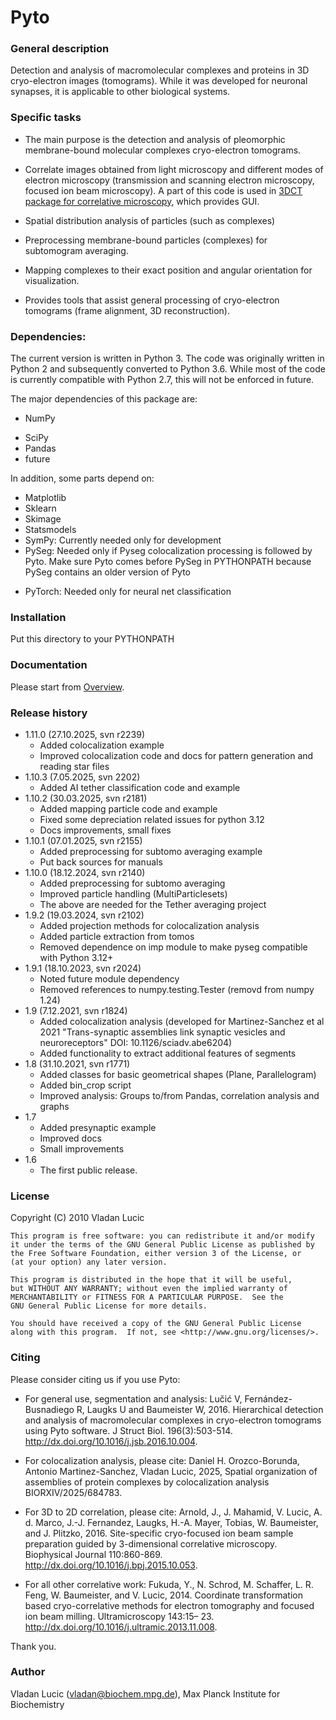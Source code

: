 
# Pyto #

### General description ###

Detection and analysis of macromolecular complexes and proteins in 3D cryo-electron images (tomograms). While it was developed for neuronal synapses, it is applicable to other biological systems.

### Specific tasks ###

* The main purpose is the detection and analysis of pleomorphic membrane-bound molecular complexes cryo-electron  tomograms.

* Correlate images obtained from light microscopy and different modes of electron microscopy (transmission and scanning electron microscopy, focused ion beam microscopy). A part of this code is used
in [3DCT package for correlative microscopy](https://github.com/coraxx/3DCT.git), which provides GUI.

* Spatial distribution analysis of particles (such as complexes)

* Preprocessing membrane-bound particles (complexes) for subtomogram averaging.

* Mapping complexes to their exact position and angular orientation for visualization.

* Provides tools that assist general processing of cryo-electron tomograms (frame alignment, 3D reconstruction).


### Dependencies: ###

The current version is written in Python 3. The code was originally written in Python 2 and subsequently converted to Python 3.6. While most of the code is currently compatible with Python 2.7, this will not be enforced in future. 

The major dependencies of this package are:

* NumPy
+ SciPy
+ Pandas
+ future

In addition, some parts depend on:

+ Matplotlib
+ Sklearn
+ Skimage
+ Statsmodels
+ SymPy: Currently needed only for development
+ PySeg: Needed only if Pyseg colocalization processing is followed by Pyto. Make sure Pyto comes before PySeg in PYTHONPATH because PySeg contains an older version of Pyto
* PyTorch: Needed only for neural net classification


### Installation ###

Put this directory to your PYTHONPATH


### Documentation ###

Please start from [Overview](doc/manuals/overview.pdf).


### Release history ###

* 1.11.0 (27.10.2025, svn r2239)
	* Added colocalization example
	* Improved colocalization code and docs for pattern generation and reading star files
* 1.10.3 (7.05.2025, svn 2202)
	* Added AI tether classification code and example
* 1.10.2 (30.03.2025, svn r2181)
	* Added mapping particle code and example
	* Fixed some depreciation related issues for python 3.12
	* Docs improvements, small fixes
* 1.10.1 (07.01.2025, svn r2155)
  	* Added preprocessing for subtomo averaging example
	* Put back sources for manuals
* 1.10.0 (18.12.2024, svn r2140)
	* Added preprocessing for subtomo averaging
	* Improved particle handling (MultiParticlesets)
	* The above are needed for the Tether averaging project
* 1.9.2 (19.03.2024, svn r2102)
  	* Added projection methods for colocalization analysis
	* Added particle extraction from tomos
	* Removed dependence on imp module to make pyseg compatible with Python 3.12+
* 1.9.1 (18.10.2023, svn r2024) 
	* Noted future module dependency
	* Removed references to numpy.testing.Tester (removd from numpy 1.24) 
* 1.9 (7.12.2021, svn r1824)
	* Added colocalization analysis (developed for Martinez-Sanchez et al 2021 "Trans-synaptic assemblies link synaptic vesicles and neuroreceptors" DOI: 10.1126/sciadv.abe6204)
	* Added functionality to extract additional features of segments
* 1.8 (31.10.2021, svn r1771)
    * Added classes for basic geometrical shapes (Plane, Parallelogram)
    * Added bin_crop script
    * Improved analysis: Groups to/from Pandas, correlation analysis and graphs
* 1.7
    * Added presynaptic example
    * Improved docs
    * Small improvements
* 1.6
    * The first public release.


### License ###

Copyright (C) 2010  Vladan Lucic

	This program is free software: you can redistribute it and/or modify
	it under the terms of the GNU General Public License as published by
	the Free Software Foundation, either version 3 of the License, or
	(at your option) any later version.

	This program is distributed in the hope that it will be useful,
	but WITHOUT ANY WARRANTY; without even the implied warranty of
	MERCHANTABILITY or FITNESS FOR A PARTICULAR PURPOSE.  See the
	GNU General Public License for more details.

	You should have received a copy of the GNU General Public License
	along with this program.  If not, see <http://www.gnu.org/licenses/>.


### Citing ###

Please consider citing us if you use Pyto:

* For general use, segmentation and analysis: Lučić V, Fernández-Busnadiego R, Laugks U and Baumeister W, 2016. Hierarchical detection and analysis of macromolecular complexes in cryo-electron tomograms using Pyto software. J Struct Biol. 196(3):503-514. http://dx.doi.org/10.1016/j.jsb.2016.10.004.

* For colocalization analysis, please cite: Daniel H. Orozco-Borunda, Antonio Martinez-Sanchez, Vladan Lucic, 2025, Spatial organization of assemblies of protein complexes by colocalization analysis BIORXIV/2025/684783.

* For 3D to 2D correlation, please cite: Arnold, J., J. Mahamid, V. Lucic, A. d. Marco, J.-J. Fernandez, Laugks, H.-A. Mayer, Tobias, W. Baumeister, and J. Plitzko, 2016. Site-specific cryo-focused ion beam sample preparation guided by 3-dimensional correlative microscopy. Biophysical Journal 110:860-869. http://dx.doi.org/10.1016/j.bpj.2015.10.053.

* For all other correlative work: Fukuda, Y., N. Schrod, M. Schaffer, L. R. Feng, W. Baumeister, and V. Lucic, 2014. Coordinate transformation based cryo-correlative methods for electron tomography and focused ion beam milling. Ultramicroscopy 143:15– 23. http://dx.doi.org/10.1016/j.ultramic.2013.11.008.

Thank you.


### Author ###

Vladan Lucic (vladan@biochem.mpg.de), Max Planck Institute for Biochemistry

